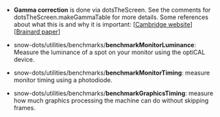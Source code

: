 * **Gamma correction** is done via dotsTheScreen. See the comments for dotsTheScreen.makeGammaTable for more details.
Some references about what this is and why it is important: [[Cambridge website](https://www.cambridgeincolour.com/tutorials/gamma-correction.htm)] [[Brainard paper](https://www.google.com/url?sa=t&rct=j&q=&esrc=s&source=web&cd=1&ved=0ahUKEwjhyK6e3uTYAhXDk-AKHRnWASoQFggpMAA&url=https%3A%2F%2Fpsych.nyu.edu%2Fpelli%2Fpubs%2Fbrainard2002display.pdf&usg=AOvVaw2F35jnQiq6wx-7C16NzgLH)]

* snow-dots/utilities/benchmarks/**benchmarkMonitorLuminance**: Measure the luminance of a spot on your monitor using the optiCAL device.
* snow-dots/utilities/benchmarks/**benchmarkMonitorTiming**: measure monitor timing using a photodiode.
* snow-dots/utilities/benchmarks/**benchmarkGraphicsTiming**: measure how much graphics processing the machine can do without skipping frames.